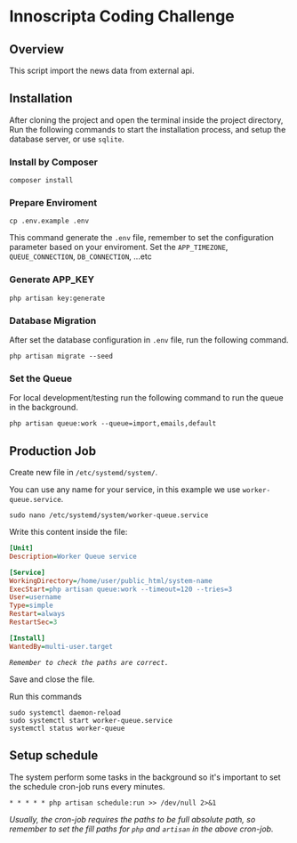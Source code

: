 # Innoscripta Coding Challenge

## Overview

This script import the news data from external api.

## Installation

After cloning the project and open the terminal inside the project directory, Run the following commands to start the installation process, and setup the database server, or use `sqlite`.

### Install by Composer

```shell
composer install
```

### Prepare Enviroment

```shell
cp .env.example .env
```

This command generate the `.env` file, remember to set the configuration parameter based on your enviroment. Set the `APP_TIMEZONE`, `QUEUE_CONNECTION`, `DB_CONNECTION`, ...etc

### Generate APP_KEY

```shell
php artisan key:generate
```

### Database Migration

After set the database configuration in `.env` file, run the following command.

```shell
php artisan migrate --seed
```

### Set the Queue

For local development/testing run the following command to run the queue in the background.

```shell
php artisan queue:work --queue=import,emails,default
```

## Production Job

Create new file in `/etc/systemd/system/`.

You can use any name for your service, in this example we use `worker-queue.service`.

```shell
sudo nano /etc/systemd/system/worker-queue.service
```

Write this content inside the file:

```ini
[Unit]
Description=Worker Queue service

[Service]
WorkingDirectory=/home/user/public_html/system-name
ExecStart=php artisan queue:work --timeout=120 --tries=3
User=username
Type=simple
Restart=always
RestartSec=3

[Install]
WantedBy=multi-user.target
```

_`Remember to check the paths are correct.`_

Save and close the file.

Run this commands

```shell
sudo systemctl daemon-reload
sudo systemctl start worker-queue.service
systemctl status worker-queue
```

## Setup schedule

The system perform some tasks in the background so it's important to set the schedule cron-job runs every minutes.

```shell
* * * * * php artisan schedule:run >> /dev/null 2>&1
```

_Usually, the cron-job requires the paths to be full absolute path, so remember to set the fill paths for `php` and `artisan` in the above cron-job._

